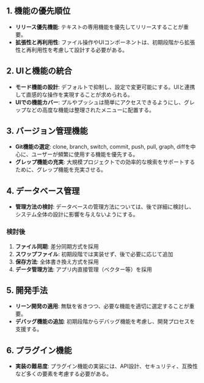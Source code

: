 ## 1. 機能の優先順位
- **リリース優先機能**: テキストの専用機能を優先してリリースすることが重要。
- **拡張性と再利用性**: ファイル操作やUIコンポーネントは、初期段階から拡張性と再利用性を考慮して設計する必要がある。

## 2. UIと機能の統合
- **モード機能の設計**: デフォルトで抑制し、設定で変更可能にする。UIと連携して直感的な操作を実現することが求められる。
- **UIでの機能カバー**: プルやプッシュは簡単にアクセスできるようにし、グレップなどの高度な機能は整理されたメニューに配置する。

## 3. バージョン管理機能
- **Git機能の選定**: clone, branch, switch, commit, push, pull, graph, diffを中心に、ユーザーが頻繁に使用する機能を優先する。
- **グレップ機能の充実**: 大規模プロジェクトでの効率的な検索をサポートするために、グレップ機能を充実させる。

## 4. データベース管理
- **管理方法の検討**: データベースの管理方法については、後で詳細に検討し、システム全体の設計に影響を与えないようにする。
### 検討後
1. **ファイル同期**: 差分同期方式を採用
2. **スワップファイル**: 初期段階では実装せず、後で必要に応じて追加
3. **保存方法**: 全体書き換え方式を採用
4. **データ管理方法**: アプリ内直接管理（ベクター等）を採用

## 5. 開発手法
- **リーン開発の適用**: 無駄を省きつつ、必要な機能を適切に選定することが重要。
- **デバッグ機能の追加**: 初期段階からデバッグ機能を考慮し、開発プロセスを支援する。

## 6. プラグイン機能
- **実装の難易度**: プラグイン機能の実装には、API設計、セキュリティ、互換性など多くの要素を考慮する必要がある。
